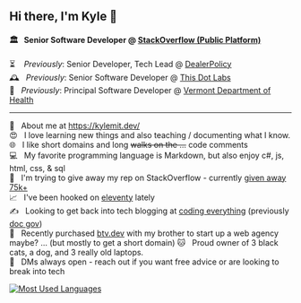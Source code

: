 ## Hi there, I'm Kyle 👋

#### 🏛 &nbsp; Senior Software Developer @ [StackOverflow (Public Platform)](https://stackoverflow.com/)  
⏳ &nbsp;&nbsp; *Previously*: Senior Developer, Tech Lead @ [DealerPolicy](https://www.dealerpolicy.com/)  
🕰 &nbsp; *Previously*: Senior Software Developer @ [This Dot Labs](https://www.thisdot.co/)  
📅 &nbsp; *Previously*: Principal Software Developer @ [Vermont Department of Health](https://github.com/VermontDepartmentOfHealth)

-----

🧔 &nbsp; About me at https://kylemit.dev/  
😍 &nbsp; I love learning new things and also teaching / documenting what I know.    
🌐 &nbsp; I like short domains and long <del>walks on the ...</del> code comments  
💻 &nbsp; My favorite programming language is Markdown, but also enjoy c#, js, html, css, & sql  
🔼 &nbsp; I'm trying to give away my rep on StackOverflow - currently [given away 75k+](https://stackoverflow.com/users/1366033/kylemit?tab=bounties&sort=offered)  
📈 &nbsp; I've been hooked on [eleventy](https://github.com/KyleMit?tab=repositories&q=eleventy) lately  
✍ &nbsp; Looking to get back into tech blogging at [coding everything](http://www.codingeverything.com/) (previously [doc gov](https://docgov.dev/))  
💼 &nbsp; Recently purchased [btv.dev](https://btv.dev/) with my brother to start up a web agency maybe? ... (but mostly to get a short domain)
🐱 &nbsp; Proud owner of 3 black cats, a dog, and 3 really old laptops.  
💬 &nbsp; DMs always open - reach out if you want free advice or are looking to break into tech

[![Most Used Languages](https://readme-stats.clckblog.space/api/top-langs/?username=KyleMit&layout=compact&langs_count=6)](https://github.com/anuraghazra/github-readme-stats)

